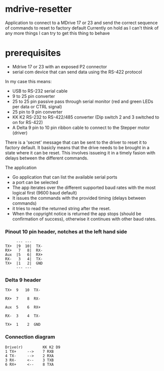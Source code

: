 # mdrive-resetter
Application to connect to a MDrive 17 or 23 and send the correct sequence of commands to reset to factory default
Currently on hold as I can't think of any more things I can try to get this thing to behave

# prerequisites
- Mdrive 17 or 23 with an exposed P2 connector
- serial com device that can send data using the RS-422 protocol

In my case this means: 
- USB to RS-232 serial cable
- 9 to 25 pin converter
- 25 to 25 pin passive pass through serial monitor (red and green LEDs per data or CTRL signal)
- 25 pin to 9 pin converter
- KK K2 RS-232 to RS-422/485 converter (Dip switch 2 and 3 switched to on for RS-422)
- A Delta 9 pin to 10 pin ribbon cable to connect to the Stepper motor (driver)

There is a 'secret' message that can be sent to the driver to reset it to factory default. It basicly means that the drive needs to be brought in a state where it can be reset.
This involves issueing it in a timely fasion with delays between the different commands.

The application
- Go application that can list the available serial ports
- a port can be selected
- The app iterates over the different supported baud rates with the most logical first (9600 baud default)
- It issues the commands with the provided timing (delays between commands)
- it tries to read the returned string after the reset.
- When the copyright notice is returned the app stops (should be confirmation of success), otherwise it continues with other baud rates.

### Pinout 10 pin header, notches at the left hand side 
``` text 
     --- ---
TX+  |9  10|  TX-
RX+   7   8|  RX-
Aux  |5   6|  RX+
RX-   3   4|  TX-
TX+  |1   2|  GND
     --- ---
```

### Delta 9 header
``` text 
TX+  9   10  TX-

RX+  7    8  RX-

Aux  5    6  RX+

RX-  3    4  TX-

TX+  1    2  GND
```
### Connection diagram
``` text
Drive(r)         KK K2 D9     
1 TX+     -->    7 RXB 
4 TX-     -->    2 RXA
3 RX-     <--    3 TXB
6 RX+     <--    8 TXA
```
